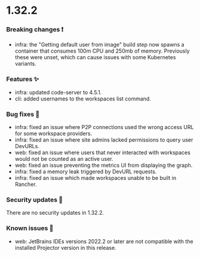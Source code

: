 # 1.32.2

### Breaking changes ❗

- infra: the "Getting default user from image" build step now spawns a container
  that consumes 100m CPU and 250mb of memory. Previously these were unset, which
  can cause issues with some Kubernetes variants.

### Features ✨

- infra: updated code-server to 4.5.1.
- cli: added usernames to the workspaces list command.

### Bug fixes 🐛

- infra: fixed an issue where P2P connections used the wrong access URL for some
  workspace providers.
- infra: fixed an issue where site admins lacked permissions to query user
  DevURLs.
- web: fixed an issue where users that never interacted with workspaces would
  not be counted as an active user.
- web: fixed an issue preventing the metrics UI from displaying the graph.
- infra: fixed a memory leak triggered by DevURL requests.
- infra: fixed an issue which made workspaces unable to be built in Rancher.

### Security updates 🔐

There are no security updates in 1.32.2.

### Known issues 🔧

- web: JetBrains IDEs versions 2022.2 or later are not compatible with the
  installed Projector version in this release.
